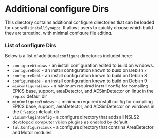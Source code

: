 # Additional configure Dirs

This directory contains additional configure directories that can be loaded for use with `installSynApps`.
It allows users to quickly choose which build they are targeting, with minimal configure file editing.

### List of configure Dirs

Below is a list of additional `configure` directories included here:
* `configureWindows` - an install configuration edited to build on windows.
* `configureDeb7` - an install configuration known to build on Debian 7
* `configureDeb8` - an install configuration known to build on Debian 8
* `configureDeb9` - an install configuration known to build on Debian 9
* `minConfigureLinux` -  a minimum required install config for compiling EPICS base, support, areaDetector, and ADSimDetector on linux in the `/epics` default dir
* `minConfigureWindows` -  a minimum required install config for compiling EPICS base, support, areaDetector, and ADSimDetector on windows in the `C:\epics` default dir
* `visionPluginConfig` - a configure directory that adds all NSLS2 developed computer vision plugins as enabled by default.
* `fullConfigureLinux` - a configure directory that contains AreaDetector and Motor modules
